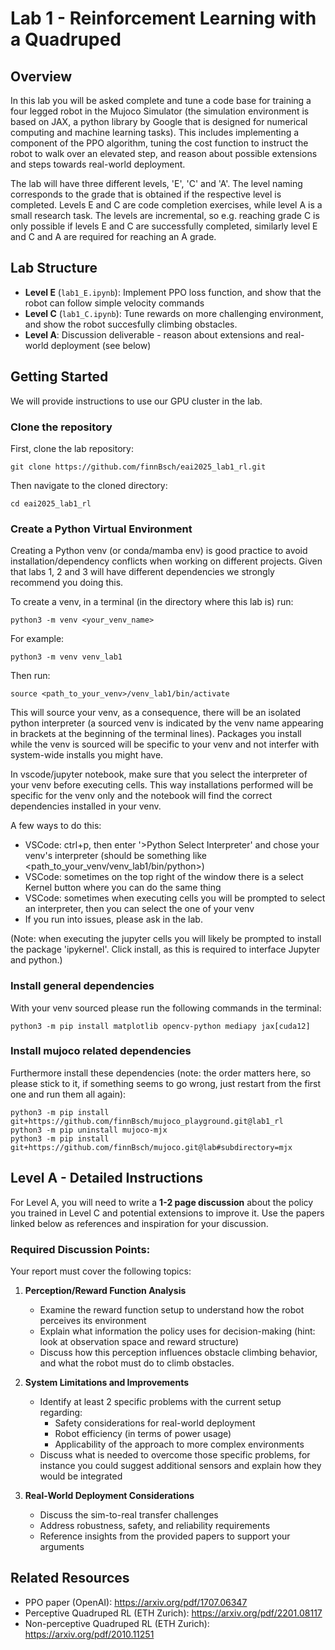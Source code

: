 # Lab 1 - Reinforcement Learning with a Quadruped

## Overview

In this lab you will be asked complete and tune a code base for training a four legged robot in the Mujoco Simulator (the simulation environment is based on JAX, a python library by Google that is designed for numerical computing and machine learning tasks).
This includes implementing a component of the PPO algorithm, tuning the cost function to instruct the robot to walk over an elevated step, and reason about possible extensions and steps towards real-world deployment.

The lab will have three different levels, 'E', 'C' and 'A'. The level naming corresponds to the grade that is obtained if the respective level is completed. Levels E and C are code completion exercises, while level A is a small research task.
The levels are incremental, so e.g. reaching grade C is only possible if levels E and C are successfully completed, similarly level E and C and A are required for reaching an A grade.

## Lab Structure

- **Level E** (`lab1_E.ipynb`): Implement PPO loss function, and show that the robot can follow simple velocity commands
- **Level C** (`lab1_C.ipynb`): Tune rewards on more challenging environment, and show the robot succesfully climbing obstacles. 
- **Level A**: Discussion deliverable - reason about extensions and real-world deployment (see below)

## Getting Started
We will provide instructions to use our GPU cluster in the lab.
### Clone the repository

First, clone the lab repository:

```git clone https://github.com/finnBsch/eai2025_lab1_rl.git```

Then navigate to the cloned directory:

```cd eai2025_lab1_rl```

### Create a Python Virtual Environment

Creating a Python venv (or conda/mamba env) is good practice to avoid installation/dependency conflicts when working on different projects. Given that labs 1, 2 and 3 will have different dependencies we strongly recommend you doing this.

To create a venv, in a terminal (in the directory where this lab is) run:

```python3 -m venv <your_venv_name>```

For example:

```python3 -m venv venv_lab1```

Then run:

```source <path_to_your_venv>/venv_lab1/bin/activate```

This will source your venv, as a consequence, there will be an isolated python interpreter (a sourced venv is indicated by the venv name appearing in brackets at the beginning of the terminal lines).
Packages you install while the venv is sourced will be specific to your venv and not interfer with system-wide installs you might have.

In vscode/jupyter notebook, make sure that you select the interpreter of your venv before executing cells.
This way installations performed will be specific for the venv only and the notebook will find the correct dependencies installed in your venv.

A few ways to do this:
- VSCode: ctrl+p, then enter '>Python Select Interpreter' and chose your venv's interpreter (should be something like <path_to_your_venv/venv_lab1/bin/python>)
- VSCode: sometimes on the top right of the window there is a select Kernel button where you can do the same thing
- VSCode: sometimes when executing cells you will be prompted to select an interpreter, then you can select the one of your venv
- If you run into issues, please ask in the lab.

(Note: when executing the jupyter cells you will likely be prompted to install the package 'ipykernel'.
Click install, as this is required to interface Jupyter and python.)

### Install general dependencies

With your venv sourced please run the following commands in the terminal:
```
python3 -m pip install matplotlib opencv-python mediapy jax[cuda12]
```

### Install mujoco related dependencies

Furthermore install these dependencies (note: the order matters here, so please stick to it, if something seems to go wrong, just restart from the first one and run them all again):
```
python3 -m pip install git+https://github.com/finnBsch/mujoco_playground.git@lab1_rl
python3 -m pip uninstall mujoco-mjx
python3 -m pip install git+https://github.com/finnBsch/mujoco.git@lab#subdirectory=mjx
```

## Level A - Detailed Instructions
For Level A, you will need to write a **1-2 page discussion** about the policy you trained in Level C and potential extensions to improve it. Use the papers linked below as references and inspiration for your discussion.

### Required Discussion Points:
Your report must cover the following topics:

1. **Perception/Reward Function Analysis**
   - Examine the reward function setup to understand how the robot perceives its environment
   - Explain what information the policy uses for decision-making (hint: look at observation space and reward structure)
   - Discuss how this perception influences obstacle climbing behavior, and what the robot must do to climb obstacles.

2. **System Limitations and Improvements**
   - Identify at least 2 specific problems with the current setup regarding:
     - Safety considerations for real-world deployment
     - Robot efficiency (in terms of power usage)
     - Applicability of the approach to more complex environments
   - Discuss what is needed to overcome those specific problems, for instance you could suggest additional sensors and explain how they would be integrated

3. **Real-World Deployment Considerations**
   - Discuss the sim-to-real transfer challenges
   - Address robustness, safety, and reliability requirements
   - Reference insights from the provided papers to support your arguments


## Related Resources

- PPO paper (OpenAI): https://arxiv.org/pdf/1707.06347
- Perceptive Quadruped RL (ETH Zurich): https://arxiv.org/pdf/2201.08117
- Non-perceptive Quadruped RL (ETH Zurich): https://arxiv.org/pdf/2010.11251
